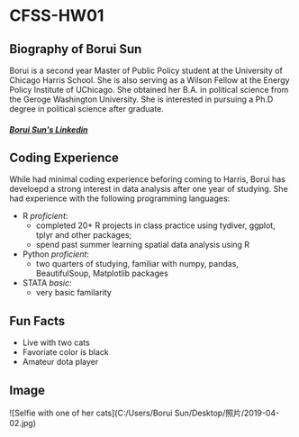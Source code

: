 # **CFSS-HW01**
                           
## **Biography of Borui Sun**
           
Borui is a second year Master of Public Policy student at the University of Chicago Harris School. She is also serving as a Wilson Fellow at the Energy Policy Institute of UChicago. She obtained her B.A. in political science from the Geroge Washington University. She is interested in pursuing a Ph.D degree in political science after graduate. 
    
##### [Borui Sun's Linkedin](https://www.linkedin.com/in/borui-sun-1b2174127/)
        
## **Coding Experience**
While had minimal coding experience beforing coming to Harris, Borui has develoepd a strong interest in data analysis after one year of studying. She had experience with the following programming languages: 
         
* R _proficient_: 
    + completed 20+ R projects in class practice using tydiver, ggplot, tplyr and other packages; 
    + spend past summer learning spatial data analysis using R 
* Python _proficient_: 
    + two quarters of studying, familiar with numpy, pandas, BeautifulSoup, Matplotlib packages 
* STATA _basic_:
    + very basic familarity
      
## **Fun Facts**
* Live with two cats
* Favoriate color is black
* Amateur dota player 
      
## **Image**
![Selfie with one of her cats](C:/Users/Borui Sun/Desktop/照片/2019-04-02.jpg)



